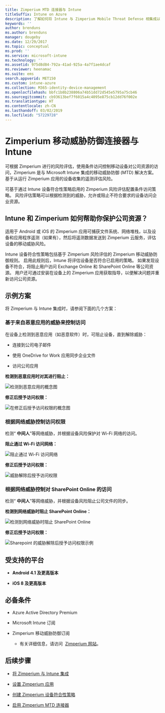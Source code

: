 ```yaml
---
title: Zimperium MTD 连接器与 Intune
titleSuffix: Intune on Azure
description: 了解如何将 Intune 与 Zimperium Mobile Threat Defense 相集成以控制移动设备对公司资源的访问。
keywords: ''
author: brenduns
ms.author: brenduns
manager: dougeby
ms.date: 12/29/2017
ms.topic: conceptual
ms.prod: ''
ms.service: microsoft-intune
ms.technology: ''
ms.assetid: 975d8d84-792a-41ad-925a-4a7f1ae4dcaf
ms.reviewer: heenamac
ms.suite: ems
search.appverid: MET150
ms.custom: intune-azure
ms.collection: M365-identity-device-management
ms.openlocfilehash: bbfc1b8b238806a74b51dd72d545e5795a75cb46
ms.sourcegitcommit: cb93613bef7f6015a4c4095e875cb12dd76f002e
ms.translationtype: HT
ms.contentlocale: zh-CN
ms.lasthandoff: 03/02/2019
ms.locfileid: "57229728"
---
```

# <a name="zimperium-mobile-threat-defense-connector-with-intune"></a>Zimperium 移动威胁防御连接器与 Intune

可根据 Zimperium 进行的风险评估，使用条件访问控制移动设备对公司资源的访问，Zimperium 是与 Microsoft Intune 集成的移动威胁防御 (MTD) 解决方案。 基于从运行 Zimperium 应用的设备收集的遥测评估风险。

可基于通过 Intune 设备符合性策略启用的 Zimperium 风险评估配置条件访问策略。 风险评估策略可以根据检测到的威胁，允许或阻止不符合要求的设备访问企业资源。

## <a name="how-do-intune-and-zimperium-help-protect-your-company-resources"></a>Intune 和 Zimperium 如何帮助你保护公司资源？

适用于 Android 或 iOS 的 Zimperium 应用可捕获文件系统、网络堆栈，以及设备和应用程序遥测（如果有），然后将遥测数据发送到 Zimperium 云服务，评估设备的移动威胁风险。

Intune 设备符合性策略包括基于 Zimperium 风险评估的 Zimperium 移动威胁防御规则。 启用此规则后，Intune 将评估设备是否符合已启用的策略。 如果发现设备不符合，将阻止用户访问 Exchange Online 和 SharePoint Online 等公司资源。 用户还可通过安装在设备上的 Zimperium 应用获取指导，以便解决问题并重新访问公司资源。

## <a name="sample-scenarios"></a>示例方案

将 Zimperium 与 Intune 集成时，请参阅下面的几个方案：

### <a name="control-access-based-on-threats-from-malicious-apps"></a>基于来自恶意应用的威胁来控制访问

在设备上检测到恶意应用（如恶意软件）时，可阻止设备，直到解除威胁：

-   连接到公司电子邮件

-   使用 OneDrive for Work 应用同步企业文件

-   访问公司应用

**检测到恶意应用时对其进行阻止：**

![检测到恶意应用的概念图](./media/Maliciousapps_blocked_Zimperium.png)

**修正后授予访问权限：**

![在修正后授予访问权限的概念图](./media/maliciousapps_unblocked_Zimperium.png)

### <a name="control-access-based-on-threat-to-network"></a>根据网络威胁控制访问权限

检测“ **中间人**”等网络威胁，并根据设备风险保护对 Wi-Fi 网络的访问。 

**阻止通过 Wi-Fi 访问网络：**

![阻止通过 Wi-Fi 访问网络](./media/network_wifi_blocked_Zimperium.png)

**修正后授予访问权限：**

![威胁解除后授予访问权限](./media/network_wifi_unblocked_Zimperium.png)

### <a name="control-access-to-sharepoint-online-based-on-threat-to-network"></a>根据网络威胁控制对 SharePoint Online 的访问

检测“ **中间人**”等网络威胁，并根据设备风险阻止公司文件的同步。  

**检测到网络威胁时阻止 SharePoint Online：**

![检测到网络威胁时阻止 SharePoint Online](./media/network_spo_blocked_Zimperium.png)

**修正后授予访问权限：**

![Sharepoint 的威胁解除后授予访问权限示例](./media/network_spo_unblocked_Zimperium.png)

## <a name="supported-platforms"></a>受支持的平台

-   **Android 4.1 及更高版本**

-   **iOS 8 及更高版本**

## <a name="prerequisites"></a>必备条件

-   Azure Active Directory Premium

-   Microsoft Intune 订阅

-   Zimperium 移动威胁防御订阅

    -   有关详细信息，请访问  [Zimperium 网站](https://www.zimperium.com/zips-mobile-ips)。

## <a name="next-steps"></a>后续步骤

- [将 Zimperium 与 Intune 集成](zimperium-mtd-connector-integration.md)

- [设置 Zimperium 应用](mtd-apps-ios-app-configuration-policy-add-assign.md)

- [创建 Zimperium 设备符合性策略](mtd-device-compliance-policy-create.md)

- [启用 Zimperium MTD 连接器](mtd-connector-enable.md)
